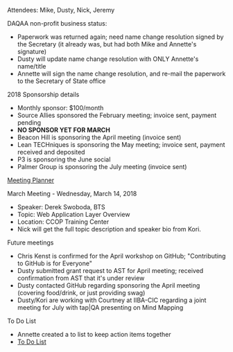 Attendees: Mike, Dusty, Nick, Jeremy

DAQAA non-profit business status: 
  - Paperwork was returned again; need name change resolution signed by the Secretary (it already was, but had both Mike and Annette's signature)
  - Dusty will update name change resolution with ONLY Annette's name/title
  - Annette will sign the name change resolution, and re-mail the paperwork to the Secretary of State office

2018 Sponsorship details
  - Monthly sponsor: $100/month
  - Source Allies sponsored the February meeting; invoice sent, payment pending
  - **NO SPONSOR YET FOR MARCH**
  - Beacon Hill is sponsoring the April meeting (invoice sent)
  - Lean TECHniques is sponsoring the May meeting; invoice sent, payment received and deposited
  - P3 is sponsoring the June social
  - Palmer Group is sponsoring the July meeting (invoice sent)

[Meeting Planner](https://docs.google.com/spreadsheets/d/1qY6O5bR5MWBwRZ-iIOG0dUWdoj8bld_chOMgfkDfrik/edit?usp=sharing)

March Meeting - Wednesday, March 14, 2018
  - Speaker: Derek Swoboda, BTS
  - Topic: Web Application Layer Overview
  - Location: CCOP Training Center
  - Nick will get the full topic description and speaker bio from Kori.
  
Future meetings
  - Chris Kenst is confirmed for the April workshop on GitHub; "Contributing to GitHub is for Everyone"
  - Dusty submitted grant request to AST for April meeting; received confirmation from AST that it's under review
  - Dusty contacted GitHub regarding sponsoring the April meeting (covering food/drink, or just providing swag)
  - Dusty/Kori are working with Courtney at IIBA-CIC regarding a joint meeting for July with tap|QA presenting on Mind Mapping
  
To Do List
  - Annette created a to list to keep action items together 
  - [To Do List](https://github.com/DAQAA/Board-meeting-notes/blob/master/ToDos.md)
